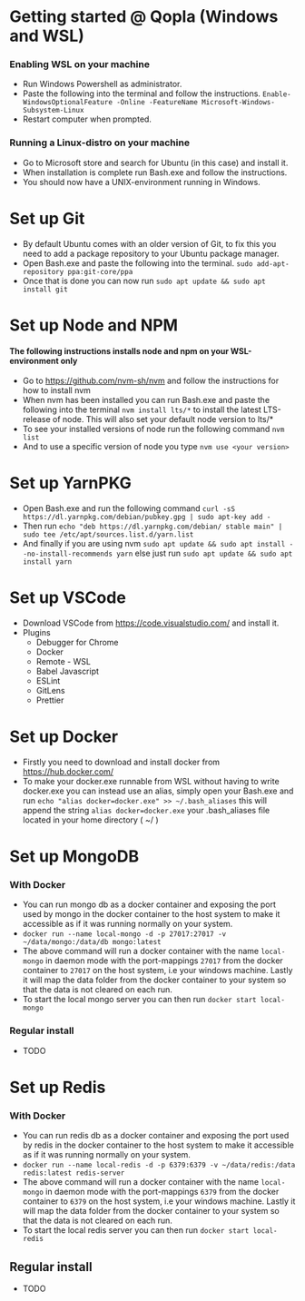 # Getting started @ Qopla (Windows and WSL)

### Enabling WSL on your machine

- Run Windows Powershell as administrator.
- Paste the following into the terminal and follow the instructions. `Enable-WindowsOptionalFeature -Online -FeatureName Microsoft-Windows-Subsystem-Linux`
- Restart computer when prompted.

### Running a Linux-distro on your machine

- Go to Microsoft store and search for Ubuntu (in this case) and install it.
- When installation is complete run Bash.exe and follow the instructions.
- You should now have a UNIX-environment running in Windows.

# Set up Git

- By default Ubuntu comes with an older version of Git, to fix this you need to add a package repository to your Ubuntu package manager.
- Open Bash.exe and paste the following into the terminal. `sudo add-apt-repository ppa:git-core/ppa`
- Once that is done you can now run `sudo apt update && sudo apt install git`

# Set up Node and NPM

#### The following instructions installs node and npm on your WSL-environment only

- Go to https://github.com/nvm-sh/nvm and follow the instructions for how to install nvm
- When nvm has been installed you can run Bash.exe and paste the following into the terminal `nvm install lts/*` to install the latest LTS-release of node. This will also set your default node version to lts/\*
- To see your installed versions of node run the following command `nvm list`
- And to use a specific version of node you type `nvm use <your version>`

# Set up YarnPKG

- Open Bash.exe and run the following command `curl -sS https://dl.yarnpkg.com/debian/pubkey.gpg | sudo apt-key add -`
- Then run `echo "deb https://dl.yarnpkg.com/debian/ stable main" | sudo tee /etc/apt/sources.list.d/yarn.list`
- And finally if you are using nvm `sudo apt update && sudo apt install --no-install-recommends yarn` else just run `sudo apt update && sudo apt install yarn`

# Set up VSCode

- Download VSCode from https://code.visualstudio.com/ and install it.
- Plugins
  - Debugger for Chrome
  - Docker
  - Remote - WSL
  - Babel Javascript
  - ESLint
  - GitLens
  - Prettier

# Set up Docker

- Firstly you need to download and install docker from https://hub.docker.com/
- To make your docker.exe runnable from WSL without having to write docker.exe you can instead use an alias, simply open your Bash.exe and run `echo "alias docker=docker.exe" >> ~/.bash_aliases` this will append the string `alias docker=docker.exe` your .bash_aliases file located in your home directory ( ~/ )

# Set up MongoDB

### With Docker

- You can run mongo db as a docker container and exposing the port used by mongo in the docker container to the host system to make it accessible as if it was running normally on your system.
- `docker run --name local-mongo -d -p 27017:27017 -v ~/data/mongo:/data/db mongo:latest`
- The above command will run a docker container with the name `local-mongo` in daemon mode with the port-mappings `27017` from the docker container to `27017` on the host system, i.e your windows machine. Lastly it will map the data folder from the docker container to your system so that the data is not cleared on each run.
- To start the local mongo server you can then run `docker start local-mongo`

### Regular install

- TODO

# Set up Redis

### With Docker

- You can run redis db as a docker container and exposing the port used by redis in the docker container to the host system to make it accessible as if it was running normally on your system.
- `docker run --name local-redis -d -p 6379:6379 -v ~/data/redis:/data redis:latest redis-server`
- The above command will run a docker container with the name `local-mongo` in daemon mode with the port-mappings `6379` from the docker container to `6379` on the host system, i.e your windows machine. Lastly it will map the data folder from the docker container to your system so that the data is not cleared on each run.
- To start the local redis server you can then run `docker start local-redis`

## Regular install

- TODO
